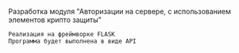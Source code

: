 Разработка модуля 
"Авторизации на сервере, 
с использованием элементов крипто защиты"

    Реализация на фреймворке FLASK
    Программа будет выполнена в виде API